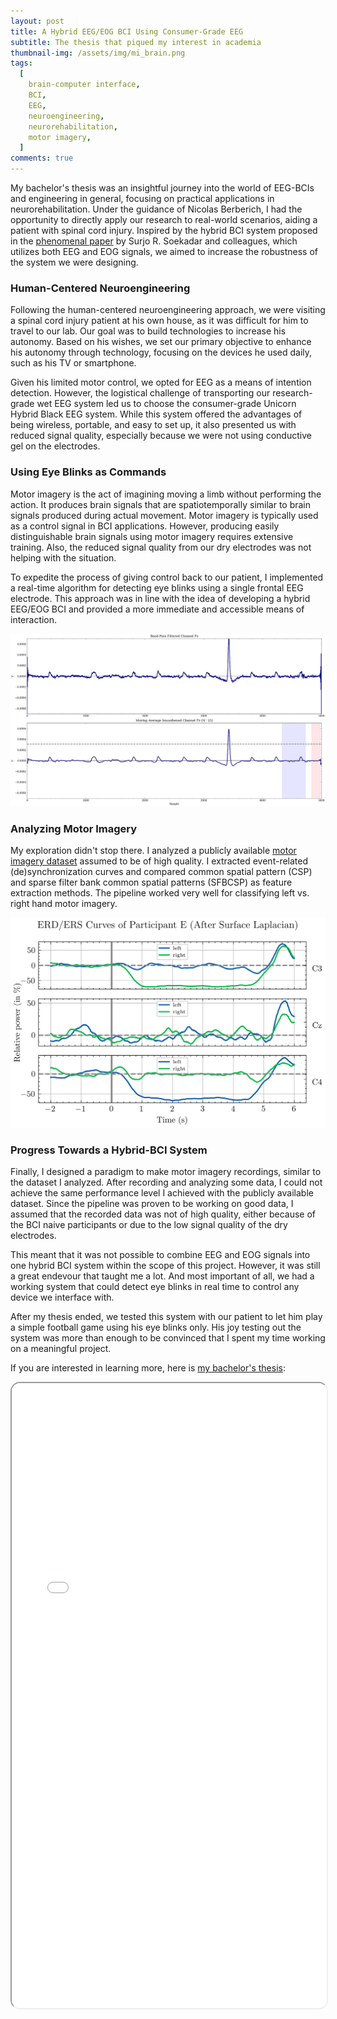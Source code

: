 ```yaml
---
layout: post
title: A Hybrid EEG/EOG BCI Using Consumer-Grade EEG
subtitle: The thesis that piqued my interest in academia
thumbnail-img: /assets/img/mi_brain.png
tags:
  [
    brain-computer interface,
    BCI,
    EEG,
    neuroengineering,
    neurorehabilitation,
    motor imagery,
  ]
comments: true
---
```


My bachelor's thesis was an insightful journey into the world of EEG-BCIs and engineering in general, focusing on practical applications in neurorehabilitation. Under the guidance of Nicolas Berberich, I had the opportunity to directly apply our research to real-world scenarios, aiding a patient with spinal cord injury. Inspired by the hybrid BCI system proposed in the [phenomenal paper](https://www.science.org/doi/10.1126/scirobotics.aag3296) by Surjo R. Soekadar and colleagues, which utilizes both EEG and EOG signals, we aimed to increase the robustness of the system we were designing.

### Human-Centered Neuroengineering

Following the human-centered neuroengineering approach, we were visiting a spinal cord injury patient at his own house, as it was difficult for him to travel to our lab. Our goal was to build technologies to increase his autonomy. Based on his wishes, we set our primary objective to enhance his autonomy through technology, focusing on the devices he used daily, such as his TV or smartphone.

Given his limited motor control, we opted for EEG as a means of intention detection. However, the logistical challenge of transporting our research-grade wet EEG system led us to choose the consumer-grade Unicorn Hybrid Black EEG system. While this system offered the advantages of being wireless, portable, and easy to set up, it also presented us with reduced signal quality, especially because we were not using conductive gel on the electrodes.

### Using Eye Blinks as Commands

Motor imagery is the act of imagining moving a limb without performing the action. It produces brain signals that are spatiotemporally similar to brain signals produced during actual movement. Motor imagery is typically used as a control signal in BCI applications. However, producing easily distinguishable brain signals using motor imagery requires extensive training. Also, the reduced signal quality from our dry electrodes was not helping with the situation.

To expedite the process of giving control back to our patient, I implemented a real-time algorithm for detecting eye blinks using a single frontal EEG electrode. This approach was in line with the idea of developing a hybrid EEG/EOG BCI and provided a more immediate and accessible means of interaction.

![Spontaneous vs. Voluntary Eye Blinks](/assets/img/voluntary_vs_spontaneous.png)

### Analyzing Motor Imagery

My exploration didn't stop there. I analyzed a publicly available [motor imagery dataset](https://www.bbci.de/competition/iv/#dataset1) assumed to be of high quality. I extracted event-related (de)synchronization curves and compared common spatial pattern (CSP) and sparse filter bank common spatial patterns (SFBCSP) as feature extraction methods. The pipeline worked very well for classifying left vs. right hand motor imagery.

![ERD/S Curves](/assets/img/erds_berlin.png)

### Progress Towards a Hybrid-BCI System

Finally, I designed a paradigm to make motor imagery recordings, similar to the dataset I analyzed. After recording and analyzing some data, I could not achieve the same performance level I achieved with the publicly available dataset. Since the pipeline was proven to be working on good data, I assumed that the recorded data was not of high quality, either because of the BCI naive participants or due to the low signal quality of the dry electrodes.

This meant that it was not possible to combine EEG and EOG signals into one hybrid BCI system within the scope of this project. However, it was still a great endevour that taught me a lot. And most important of all, we had a working system that could detect eye blinks in real time to control any device we interface with.

After my thesis ended, we tested this system with our patient to let him play a simple football game using his eye blinks only. His joy testing out the system was more than enough to be convinced that I spent my time working on a meaningful project.

If you are interested in learning more, here is [my bachelor's thesis](/assets/pdf/bachelors_thesis-Karahan_Yilmazer.pdf):

<iframe src="/assets/pdf/bachelors_thesis-Karahan_Yilmazer.pdf" width="100%" height="1000px" style="border-radius: 15px;"></iframe>
